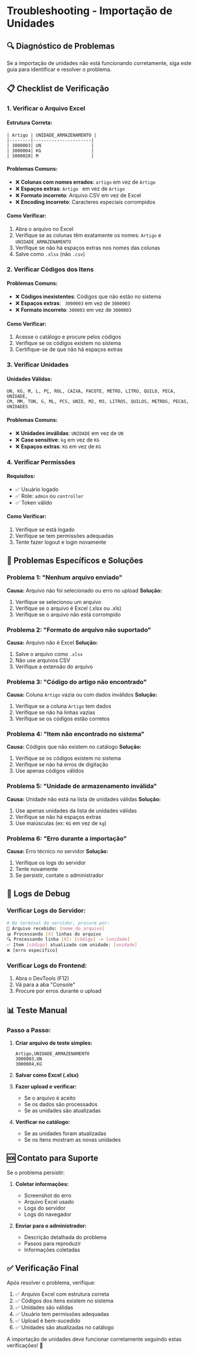 # Troubleshooting - Importação de Unidades

## 🔍 **Diagnóstico de Problemas**

Se a importação de unidades não está funcionando corretamente, siga este guia para identificar e resolver o problema.

## 📋 **Checklist de Verificação**

### **1. Verificar o Arquivo Excel**

#### **Estrutura Correta:**
```
| Artigo | UNIDADE_ARMAZENAMENTO |
|--------|----------------------|
| 3000003| UN                   |
| 3000004| KG                   |
| 3000020| M                    |
```

#### **Problemas Comuns:**
- ❌ **Colunas com nomes errados**: `artigo` em vez de `Artigo`
- ❌ **Espaços extras**: `Artigo ` em vez de `Artigo`
- ❌ **Formato incorreto**: Arquivo CSV em vez de Excel
- ❌ **Encoding incorreto**: Caracteres especiais corrompidos

#### **Como Verificar:**
1. Abra o arquivo no Excel
2. Verifique se as colunas têm exatamente os nomes: `Artigo` e `UNIDADE_ARMAZENAMENTO`
3. Verifique se não há espaços extras nos nomes das colunas
4. Salve como `.xlsx` (não `.csv`)

### **2. Verificar Códigos dos Itens**

#### **Problemas Comuns:**
- ❌ **Códigos inexistentes**: Códigos que não estão no sistema
- ❌ **Espaços extras**: ` 3000003` em vez de `3000003`
- ❌ **Formato incorreto**: `300003` em vez de `3000003`

#### **Como Verificar:**
1. Acesse o catálogo e procure pelos códigos
2. Verifique se os códigos existem no sistema
3. Certifique-se de que não há espaços extras

### **3. Verificar Unidades**

#### **Unidades Válidas:**
```
UN, KG, M, L, PÇ, ROL, CAIXA, PACOTE, METRO, LITRO, QUILO, PECA, UNIDADE, 
CM, MM, TON, G, ML, PCS, UNID, M2, M3, LITROS, QUILOS, METROS, PECAS, UNIDADES
```

#### **Problemas Comuns:**
- ❌ **Unidades inválidas**: `UNIDADE` em vez de `UN`
- ❌ **Case sensitive**: `kg` em vez de `KG`
- ❌ **Espaços extras**: ` KG ` em vez de `KG`

### **4. Verificar Permissões**

#### **Requisitos:**
- ✅ Usuário logado
- ✅ Role: `admin` ou `controller`
- ✅ Token válido

#### **Como Verificar:**
1. Verifique se está logado
2. Verifique se tem permissões adequadas
3. Tente fazer logout e login novamente

## 🚨 **Problemas Específicos e Soluções**

### **Problema 1: "Nenhum arquivo enviado"**
**Causa:** Arquivo não foi selecionado ou erro no upload
**Solução:**
1. Verifique se selecionou um arquivo
2. Verifique se o arquivo é Excel (.xlsx ou .xls)
3. Verifique se o arquivo não está corrompido

### **Problema 2: "Formato de arquivo não suportado"**
**Causa:** Arquivo não é Excel
**Solução:**
1. Salve o arquivo como `.xlsx`
2. Não use arquivos CSV
3. Verifique a extensão do arquivo

### **Problema 3: "Código do artigo não encontrado"**
**Causa:** Coluna `Artigo` vazia ou com dados inválidos
**Solução:**
1. Verifique se a coluna `Artigo` tem dados
2. Verifique se não há linhas vazias
3. Verifique se os códigos estão corretos

### **Problema 4: "Item não encontrado no sistema"**
**Causa:** Códigos que não existem no catálogo
**Solução:**
1. Verifique se os códigos existem no sistema
2. Verifique se não há erros de digitação
3. Use apenas códigos válidos

### **Problema 5: "Unidade de armazenamento inválida"**
**Causa:** Unidade não está na lista de unidades válidas
**Solução:**
1. Use apenas unidades da lista de unidades válidas
2. Verifique se não há espaços extras
3. Use maiúsculas (ex: `KG` em vez de `kg`)

### **Problema 6: "Erro durante a importação"**
**Causa:** Erro técnico no servidor
**Solução:**
1. Verifique os logs do servidor
2. Tente novamente
3. Se persistir, contate o administrador

## 🔧 **Logs de Debug**

### **Verificar Logs do Servidor:**
```bash
# No terminal do servidor, procure por:
📁 Arquivo recebido: [nome_do_arquivo]
📊 Processando [X] linhas do arquivo
🔍 Processando linha [X]: [código] -> [unidade]
✅ Item [código] atualizado com unidade: [unidade]
❌ [erro específico]
```

### **Verificar Logs do Frontend:**
1. Abra o DevTools (F12)
2. Vá para a aba "Console"
3. Procure por erros durante o upload

## 📊 **Teste Manual**

### **Passo a Passo:**
1. **Criar arquivo de teste simples:**
   ```
   Artigo,UNIDADE_ARMAZENAMENTO
   3000003,UN
   3000004,KG
   ```

2. **Salvar como Excel (.xlsx)**

3. **Fazer upload e verificar:**
   - Se o arquivo é aceito
   - Se os dados são processados
   - Se as unidades são atualizadas

4. **Verificar no catálogo:**
   - Se as unidades foram atualizadas
   - Se os itens mostram as novas unidades

## 🆘 **Contato para Suporte**

Se o problema persistir:

1. **Coletar informações:**
   - Screenshot do erro
   - Arquivo Excel usado
   - Logs do servidor
   - Logs do navegador

2. **Enviar para o administrador:**
   - Descrição detalhada do problema
   - Passos para reproduzir
   - Informações coletadas

## ✅ **Verificação Final**

Após resolver o problema, verifique:

1. ✅ Arquivo Excel com estrutura correta
2. ✅ Códigos dos itens existem no sistema
3. ✅ Unidades são válidas
4. ✅ Usuário tem permissões adequadas
5. ✅ Upload é bem-sucedido
6. ✅ Unidades são atualizadas no catálogo

A importação de unidades deve funcionar corretamente seguindo estas verificações! 🎉
